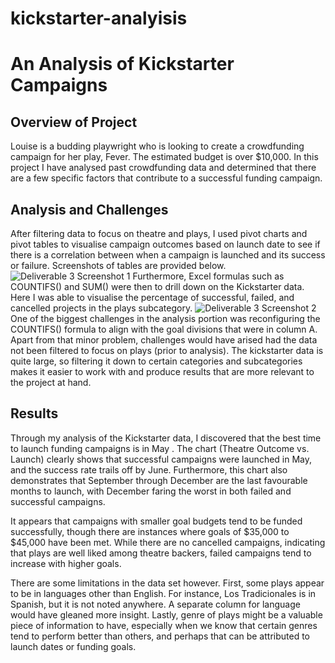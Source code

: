# kickstarter-analyisis
# An Analysis of Kickstarter Campaigns

## Overview of Project
Louise is a budding playwright who is looking to create a crowdfunding campaign for her play, Fever. The estimated budget is over $10,000. In this project I have analysed past crowdfunding data and determined that there are a few specific factors that contribute to a successful funding campaign. 

## Analysis and Challenges
After filtering data to focus on theatre and plays, I used pivot charts and pivot tables to visualise campaign outcomes based on launch date to see if there is a correlation between when a campaign is launched and its success or failure. Screenshots of tables are provided below.  
![Deliverable 3 Screenshot 1](https://user-images.githubusercontent.com/93993921/150566475-dfa527d7-4f1e-4eab-9e6c-aeaeeb5ef1bb.png)
Furthermore, Excel formulas such as COUNTIFS() and SUM() were then to drill down on the Kickstarter data. Here I was able to visualise the percentage of successful, failed, and cancelled projects in the plays subcategory. 
![Deliverable 3 Screenshot 2](https://user-images.githubusercontent.com/93993921/150566516-162be180-c8e2-4c38-b990-034e9ae3727e.png)
One of the biggest challenges in the analysis portion was reconfiguring the COUNTIFS() formula to align with the goal divisions that were in column A. Apart from that minor problem, challenges would have arised had the data not been filtered to focus on plays (prior to analysis). The kickstarter data is quite large, so filtering it down to certain categories and  subcategories makes it easier to work with and produce results that are more relevant to the project at hand. 

## Results 
Through my analysis of the Kickstarter data, I discovered that the best time to launch funding campaigns is in May . The chart (Theatre Outcome vs. Launch) clearly shows that successful campaigns were launched in May, and the success rate trails off by June. Furthermore, this chart also demonstrates that September through December are the last favourable months to launch, with December faring the worst in both failed and successful campaigns.

It appears that campaigns with smaller goal budgets tend to be funded successfully, though there are instances where goals of $35,000 to $45,000 have been met. While there are no cancelled campaigns, indicating that plays are well liked among theatre backers, failed campaigns tend to increase with higher goals. 

There are some limitations in the data set however. First, some plays appear to be in languages other than English. For instance, Los Tradicionales is in Spanish, but it is not noted anywhere. A separate column for language would have gleaned more insight. Lastly, genre of plays might be a valuable piece of information to have, especially when we know that certain genres tend to perform better than others, and perhaps that can be attributed to launch dates or funding goals. 
